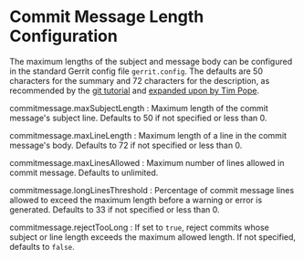 Commit Message Length Configuration
===================================

The maximum lengths of the subject and message body can be
configured in the standard Gerrit config file `gerrit.config`.
The defaults are 50 characters for the summary and 72 characters
for the description, as recommended by the
[git tutorial](https://kernel.googlesource.com/pub/scm/git/git/+/927a503cd07718ea0f700052043f383253904a56/Documentation/tutorial.txt#64)
and [expanded upon by Tim Pope](http://www.tpope.net/node/106).

commitmessage.maxSubjectLength
:	Maximum length of the commit message's subject line.  Defaults
	to 50 if not specified or less than 0.

commitmessage.maxLineLength
:	Maximum length of a line in the commit message's body.  Defaults
	to 72 if not specified or less than 0.

commitmessage.maxLinesAllowed
:	Maximum number of lines allowed in commit message. Defaults
	to unlimited.

commitmessage.longLinesThreshold
:	Percentage of commit message lines allowed to exceed the
	maximum length before a warning or error is generated.  Defaults
	to 33 if not specified or less than 0.

commitmessage.rejectTooLong
:	If set to `true`, reject commits whose subject or line
	length exceeds the maximum allowed length.  If not
	specified, defaults to `false`.
